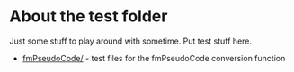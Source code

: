 # About the test folder

Just some stuff to play around with sometime. Put test stuff here.

- [fmPseudoCode/]() - test files for the fmPseudoCode conversion function